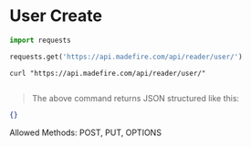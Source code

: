# User Create

```python
import requests

requests.get('https://api.madefire.com/api/reader/user/')
```

```shell
curl "https://api.madefire.com/api/reader/user/"
```

```javascript
```

> The above command returns JSON structured like this:

```json
{}
```

Allowed Methods: POST, PUT, OPTIONS


